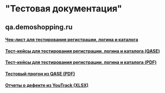 # "Тестовая документация"
## qa.demoshopping.ru
#### [Чек-лист для тестирования регистрации, логина и каталога](https://docs.google.com/spreadsheets/d/1zwhsdN667Qrc3eg_2llk7Wu7GYBM7IAjVa9FMN-EVSE/edit?usp=sharing)
#### [Тест-кейсы для тестирования регистрации, логина и каталога (QASE)](https://app.qase.io/project/G9?suite=28)
#### [Тест-кейсы для тестирования регистрации, логина и каталога (PDF)](https://github.com/StanTokarev/docs/blob/main/Stan%20Tokarev%20-%20Test%20Cases%20for%20registration%2C%20logIn%2C%20product%20catalog.pdf) 
#### [Тестовый прогон из QASE (PDF)](https://github.com/StanTokarev/docs/blob/main/Stan%20Tokarev%20-%20Test%20Runs%20from%20QASE.pdf)
#### [Отчеты о дефекте из YouTrack (XLSX)](https://github.com/StanTokarev/docs/blob/main/Stan%20Tokarev%20-%20Bug%20Reports%20from%20YouTrack2.xlsx)
